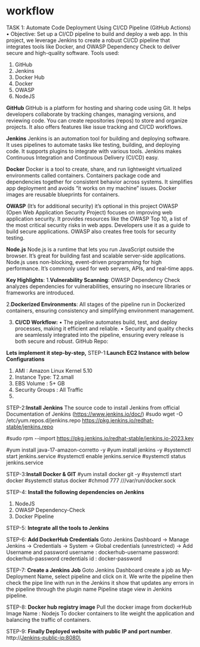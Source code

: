 # workflow
TASK 1: Automate Code Deployment Using CI/CD Pipeline (GitHub Actions)
•	Objective: Set up a CI/CD pipeline to build and deploy a web app.
In this project, we leverage Jenkins to create a robust CI/CD pipeline that integrates tools like Docker,  and OWASP Dependency Check to deliver secure and high-quality software.
Tools used:
1.	GitHub
2.	Jenkins
3.	Docker Hub
4.	Docker
5.	OWASP
6.	NodeJS

**GitHub**
     GitHub is a platform for hosting and sharing code using Git. It helps developers collaborate by tracking changes, managing versions, and reviewing code. You can create repositories (repos) to store and organize projects. It also offers features like issue tracking and CI/CD workflows.
     
**Jenkins**
Jenkins is an automation tool for building and deploying software. It uses pipelines to automate tasks like testing, building, and deploying code. It supports plugins to integrate with various tools. Jenkins makes Continuous Integration and Continuous Delivery (CI/CD) easy.

**Docker**
Docker is a tool to create, share, and run lightweight virtualized environments called containers. Containers package code and dependencies together for consistent behavior across systems. It simplifies app deployment and avoids “it works on my machine” issues. Docker images are reusable blueprints for containers.

**OWASP** (It’s  for additional security) 
it’s optional in this project
OWASP (Open Web Application Security Project) focuses on improving web application security. It provides resources like the OWASP Top 10, a list of the most critical security risks in web apps. Developers use it as a guide to build secure applications. OWASP also creates free tools for security testing.

**Node.js**
Node.js is a runtime that lets you run JavaScript outside the browser. It’s great for building fast and scalable server-side applications. Node.js uses non-blocking, event-driven programming for high performance. It’s commonly used for web servers, APIs, and real-time apps.

**Key Highlights**:
1.**Vulnerability Scanning**:
OWASP Dependency Check analyzes dependencies for vulnerabilities, ensuring no insecure libraries or frameworks are introduced.
 
2.**Dockerized Environments**:
          All stages of the pipeline run in Dockerized containers, ensuring consistency and simplifying environment management. 
          
3. **CI/CD Workflow:**
•	The pipeline automates build, test, and deploy processes, making it efficient and reliable.
•	Security and quality checks are seamlessly integrated into the pipeline, ensuring every release is both secure and robust.
 GitHub Repo:

**Lets implement it step-by-step,**
STEP-1:**Launch EC2 Instance with below Configurations**
1.	AMI : Amazon Linux Kernel 5.10
2.	Instance Type: T2.small
3.	EBS Volume : 5+ GB
4.	Security Groups : All Traffic
5.	
STEP-2:**Install Jenkins**
The source code to install Jenkins from official Documentation
 of Jenkins
 (https://www.jenkins.io/doc/)
#sudo wget -O /etc/yum.repos.d/jenkins.repo
 https://pkg.jenkins.io/redhat-stable/jenkins.repo

#sudo rpm --import https://pkg.jenkins.io/redhat-stable/jenkins.io-2023.key

#yum install java-17-amazon-corretto -y 
#yum install jenkins -y
#systemctl start jenkins.service 
#systemctl enable jenkins.service 
#systemctl status jenkins.service

STEP-3:**Install Docker & GIT**
#yum install docker git -y
#systemctl start docker
#systemctl status docker
#chmod 777 ///var/run/docker.sock

STEP-4: **Install the following dependencies on Jenkins**
1.	NodeJS
2.	OWASP Dependency-Check
3.	Docker Pipeline

STEP-5: **Integrate all the tools to Jenkins**

STEP-6: **Add DockerHub Credentials**
Goto Jenkins Dashboard → Manage Jenkins → Credentials → System → Global credentials (unrestricted) → Add Username and password
username : dockerhub-username
password: dockerhub-password
credentials id : docker-password 

STEP-7: **Create a Jenkins Job**
Goto Jenkins Dashboard create a job as My-Deployment Name, select pipeline and click on it.
We write the pipeline then check the pipe line with run in the Jenkins it show that updates any errors in the pipeline through the plugin name Pipeline stage view in  Jenkins pipeline.
 
STEP-8: **Docker hub registry image**
Pull the docker image from dockerHub 
Image Name : Nodejs
To docker containers to lite weight the application and  balancing the traffic of containers.

STEP-9:  **Finally Deployed website with public IP and port number**.
http://<Jenkins-public-ip:8080\>










 



